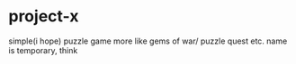 # project-x
simple(i hope) puzzle game more like gems of war/ puzzle quest etc.
name is temporary, think 
